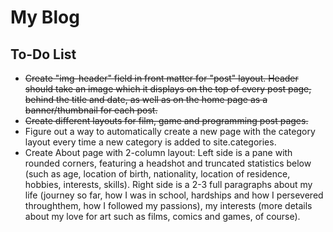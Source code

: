# My Blog

## To-Do List
- ~~Create "img-header" field in front matter for "post" layout. Header should take an image which it displays on the top of every post page, behind the title and date, as well as on the home page as a banner/thumbnail for each post.~~
- ~~Create different layouts for film, game and programming post pages.~~
- Figure out a way to automatically create a new page with the category layout every time a new category is added to site.categories.
- Create About page with 2-column layout: Left side is a pane with rounded corners, featuring a headshot and truncated statistics below (such as age, location of birth, nationality, location of residence, hobbies, interests, skills). Right side is a 2-3 full paragraphs about my life (journey so far, how I was in school, hardships and how I persevered throughthem, how I followed my passions), my interests (more details about my love for art such as films, comics and games, of course).
